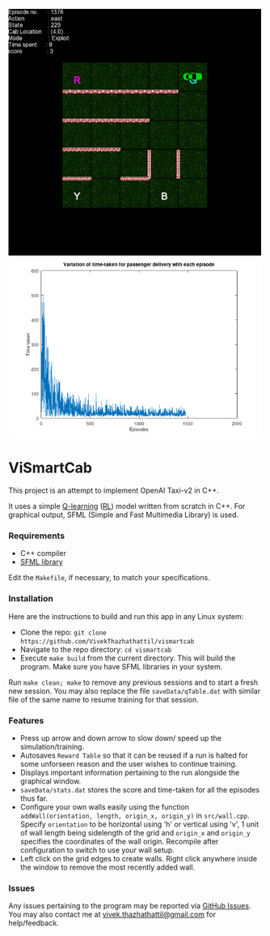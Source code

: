 <p align = "left">
  <a href="https://github.com/VivekThazhathattil/vismartcab">
    <img width="500" src = "res/sample_new.png">
    <img width="500" src = "res/time.png">
  </a>
</p>


# ViSmartCab

This project is an attempt to implement OpenAI Taxi-v2 in C++. 

It uses a simple [Q-learning](https://en.wikipedia.org/wiki/Q-learning) ([RL](https://en.wikipedia.org/wiki/Reinforcement_learning)) model written from scratch in C++. For graphical output, SFML (Simple and Fast Multimedia Library) is used.

### Requirements

* C++ compiler
* [SFML library](https://www.sfml-dev.org/)

Edit the `Makefile`, if necessary, to match your specifications.

### Installation

Here are the instructions to build and run this app in any Linux system:
* Clone the repo: `git clone https://github.com/VivekThazhathattil/vismartcab`
* Navigate to the repo directory: `cd vismartcab`	
* Execute `make build` from the current directory. This will build the program.  Make sure you have SFML libraries in your system.

Run `make clean; make` to remove any previous sessions and to start a fresh new session.
You may also replace the file `saveData/qTable.dat` with similar file of the same name to resume training for that session.

### Features

* Press up arrow and down arrow to slow down/ speed up the simulation/training.
* Autosaves `Reward Table` so that it can be reused if a run is halted for some unforseen reason and the user wishes to continue training.
* Displays important information pertaining to the run alongside the graphical window.
* `saveData/stats.dat` stores the score and time-taken for all the episodes thus far.
* Configure your own walls easily using the function `addWall(orientation, length, origin_x, origin_y)` in `src/wall.cpp`. Specify `orientation` to be horizontal using 'h' or vertical using 'v', 1 unit of wall length being sidelength of the grid and `origin_x` and `origin_y` specifies the coordinates of the wall origin. Recompile after configuration to switch to use your wall setup.
* Left click on the grid edges to create walls. Right click anywhere inside the window to remove the most recently added wall.

### Issues

Any issues pertaining to the program may be reported via [GitHub Issues](https://github.com/VivekThazhathattil/ViSmartCab/issues). You may also contact me at vivek.thazhathattil@gmail.com for help/feedback.
